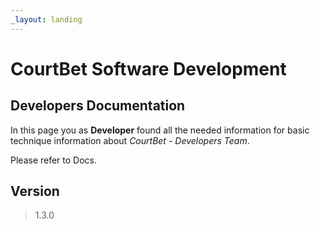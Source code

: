 ```yaml
---
_layout: landing
---
```


# CourtBet Software Development

## Developers Documentation

In this page you as **Developer** found all the needed information for basic technique information about *CourtBet - Developers Team*.

Please refer to Docs.

## Version

> 1.3.0
